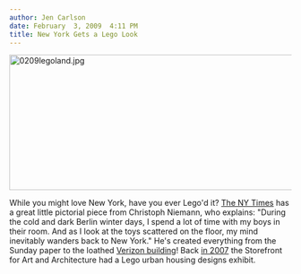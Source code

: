 ```yaml
---
author: Jen Carlson
date: February  3, 2009  4:11 PM
title: New York Gets a Lego Look
---
```


<p><span class="mt-enclosure mt-enclosure-image" style="display: inline;"> <img alt="0209legoland.jpg" src="https://web.archive.org/web/20110629173153im_/http://gothamist.com/attachments/arts_jen/0209legoland.jpg" width="640" height="242" class="image-none"> </span></p>

<p>While you might love New York, have you ever Lego&apos;d it? <a href="https://web.archive.org/web/20110629173153/http://niemann.blogs.nytimes.com/2009/02/02/i-lego-ny/">The NY Times</a> has a great little pictorial piece from Christoph Niemann, who explains: &quot;During the cold and dark Berlin winter days, I spend a lot of time with my boys in their room. And as I look at the toys scattered on the floor, my mind inevitably wanders back to New York.&quot; He&apos;s created everything from the Sunday paper to the loathed <a href="https://web.archive.org/web/20110629173153/http://gothamist.com/2008/09/18/verizon.php">Verizon building</a>! Back <a href="https://web.archive.org/web/20110629173153/http://gothamist.com/2007/10/23/lego_city.php">in 2007</a> the Storefront for Art and Architecture had a Lego urban housing designs exhibit.</p>